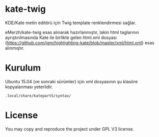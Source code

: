 kate-twig
=========

KDE/Kate metin editörü için Twig template renklendirmesi sağlar.

eMerzh/kate-twig esas alınarak hazırlanmıştır, lakin html taglarının ayrıştırılmasında Kate ile birlikte gelen html.xml dosyası (https://github.com/jgm/highlighting-kate/blob/master/xml/html.xml) esas alınmıştır.

Kurulum
============

Ubuntu 15.04 (ve sonraki sürümler) için xml dosyasının şu klasöre kopyalanması yeterlidir.

    .local/share/katepart5/syntax/

# License
You may copy and reproduce the project under GPL V3 license.
